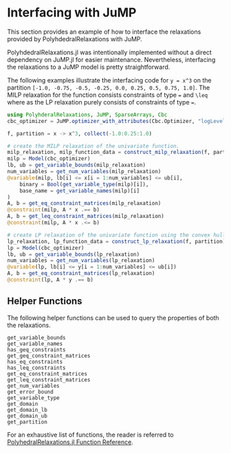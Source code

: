 Interfacing with JuMP
=====================

This section provides an example of how to interface the relaxations provided by PolyhdedralRelaxations with JuMP.

PolyhdedralRelaxations.jl was intentionally implemented without a direct dependency on JuMP.jl for easier maintenance. Nevertheless, interfacing the relaxations to a JuMP model is pretty straightforward. 

The following examples illustrate the interfacing code for ``y = x^3`` on the partition ``[-1.0, -0.75, -0.5, -0.25, 0.0, 0.25, 0.5, 0.75, 1.0]``. The MILP relaxation for the function consists constraints of type ``=`` and ``\leq`` where as the LP relaxation purely consists of constraints of type ``=``.

```julia 
using PolyhderalRelaxations, JuMP, SparseArrays, Cbc
cbc_optimizer = JuMP.optimizer_with_attributes(Cbc.Optimizer, "logLevel" => 0)

f, partition = x -> x^3, collect(-1.0:0.25:1.0)

# create the MILP relaxation of the univariate function.
milp_relaxation, milp_function_data = construct_milp_relaxation(f, partition)
milp = Model(cbc_optimizer)
lb, ub = get_variable_bounds(milp_relaxation)
num_variables = get_num_variables(milp_relaxation)
@variable(milp, lb[i] <= x[i = 1:num_variables] <= ub[i],
    binary = Bool(get_variable_type(milp)[i]),
    base_name = get_variable_names(milp)[i]
)
A, b = get_eq_constraint_matrices(milp_relaxation)
@constraint(milp, A * x .== b)
A, b = get_leq_constraint_matrices(milp_relaxation)
@constraint(milp, A * x .<= b)

# create LP relaxation of the univariate function using the convex hull formulation.
lp_relaxation, lp_function_data = construct_lp_relaxation(f, partition)
lp = Model(cbc_optimizer)
lb, ub = get_variable_bounds(lp_relaxation)
num_variables = get_num_variables(lp_relaxation)
@variable(lp, lb[i] <= y[i = 1:num_variables] <= ub[i])
A, b = get_eq_constraint_matrices(lp_relaxation)
@constraint(lp, A * y .== b)
```

## Helper Functions
The following helper functions can be used to query the properties of both the relaxations. 

```@docs 
get_variable_bounds
get_variable_names
has_geq_constraints
get_geq_constraint_matrices
has_eq_constraints
has_leq_constraints
get_eq_constraint_matrices
get_leq_constraint_matrices
get_num_variables
get_error_bound
get_variable_type
get_domain
get_domain_lb
get_domain_ub
get_partition
```

For an exhaustive list of functions, the reader is referred to [PolyhedralRelaxations.jl Function Reference](@ref). 